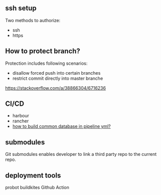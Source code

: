 ## ssh setup
Two methods to authorize:
- ssh
- https


## How to protect branch?
Protection includes following scenarios:
- disallow forced push into certain branches
- restrict commit directly into master branche

https://stackoverflow.com/a/38866304/6716236



## CI/CD
- harbour
- rancher
- [how to build common database in pipeline yml?](https://confluence.atlassian.com/bitbucket/how-to-run-common-databases-in-bitbucket-pipelines-891130454.html
)

## submodules
Git submodules enables developer to link a third party repo to the current repo.

## deployment tools
probot
buildkites
Github Action
